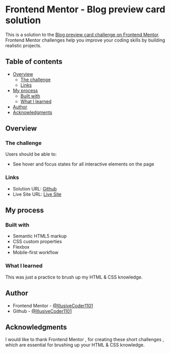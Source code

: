 # Frontend Mentor - Blog preview card solution

This is a solution to the [Blog preview card challenge on Frontend Mentor](https://www.frontendmentor.io/challenges/blog-preview-card-ckPaj01IcS). Frontend Mentor challenges help you improve your coding skills by building realistic projects. 

## Table of contents

- [Overview](#overview)
  - [The challenge](#the-challenge)
  - [Links](#links)
- [My process](#my-process)
  - [Built with](#built-with)
  - [What I learned](#what-i-learned)
- [Author](#author)
- [Acknowledgments](#acknowledgments)


## Overview

### The challenge

Users should be able to:

- See hover and focus states for all interactive elements on the page



### Links

- Solution URL: [Github](https://github.com/IllusiveCoder1101/blog-preview-card-main)
- Live Site URL: [Live Site](https://blog-preview-card-fmentor.netlify.app/)

## My process

### Built with

- Semantic HTML5 markup
- CSS custom properties
- Flexbox
- Mobile-first workflow


### What I learned

This was just a practice to brush up my HTML & CSS knowledge.

## Author


- Frontend Mentor - [@IllusiveCoder1101](https://www.frontendmentor.io/profile/IllusiveCoder1101)
- Github - [@IllusiveCoder1101](https://github.com/IllusiveCoder1101)



## Acknowledgments

I would like to thank Frontend Mentor , for creating these short challenges , which are essential for brushing up your HTML & CSS knowledge.

